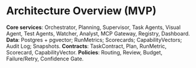 # Architecture Overview (MVP)

**Core services**: Orchestrator, Planning, Supervisor, Task Agents, Visual Agent, Test Agents, Watcher, Analyst, MCP Gateway, Registry, Dashboard.
**Data**: Postgres + pgvector; RunMetrics; Scorecards; CapabilityVectors; Audit Log; Snapshots.
**Contracts**: TaskContract, Plan, RunMetric, Scorecard, CapabilityVector.
**Policies**: Routing, Review, Budget, Failure/Retry, Confidence Gate.
